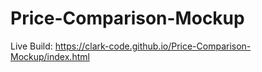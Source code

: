# Price-Comparison-Mockup

Live Build: https://clark-code.github.io/Price-Comparison-Mockup/index.html
